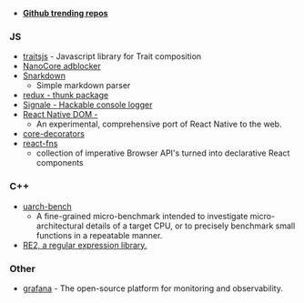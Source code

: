 - [**Github trending repos**](https://github.com/vitalets/github-trending-repos)

### JS
- [traitsjs](https://github.com/traitsjs/traits.js/#background-traits)	- Javascript library for Trait composition
- [NanoCore adblocker](https://github.com/NanoAdblocker/NanoCore)
- [Snarkdown](https://github.com/developit/snarkdown)
	- Simple markdown parser
- [redux - thunk package](https://github.com/gaearon/redux-thunk)
- [Signale - Hackable console logger](https://github.com/klauscfhq/signale/blob/master/signale.js)
- [React Native DOM - ](https://github.com/vincentriemer/react-native-dom)
	- An experimental, comprehensive port of React Native to the web.
- [core-decorators](https://github.com/jayphelps/core-decorators.git)
- [react-fns](https://github.com/jaredpalmer/react-fns) 
	- collection of imperative Browser API's turned into declarative React components

### C++
- [uarch-bench](https://github.com/travisdowns/uarch-bench)
	- A fine-grained micro-benchmark intended to investigate micro-architectural details of a target CPU, or to precisely benchmark small functions in a repeatable manner.
- [RE2, a regular expression library.](https://github.com/google/re2)
	
### Other
- [grafana](https://github.com/grafana/grafana) - The open-source platform for monitoring and observability.